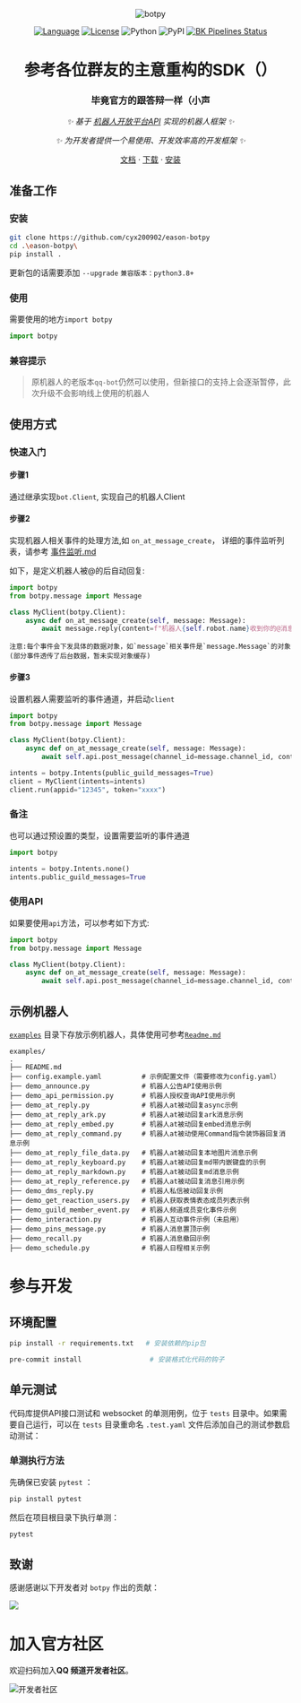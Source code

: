 <div align="center">

![botpy](https://socialify.git.ci/cyx200902/eason-botpy/image?description=1&font=Source%20Code%20Pro&forks=1&issues=1&language=1&logo=https%3A%2F%2Fgithub.com%2Ftencent-connect%2Fbot-docs%2Fblob%2Fmain%2Fdocs%2F.vuepress%2Fpublic%2Ffavicon-64px.png%3Fraw%3Dtrue&owner=1&pattern=Circuit%20Board&pulls=1&stargazers=1&theme=Light)

[![Language](https://img.shields.io/badge/language-python-green.svg?style=plastic)](https://www.python.org/)
[![License](https://img.shields.io/badge/license-MIT-orange.svg?style=plastic)](https://github.com/tencent-connect/botpy/blob/master/LICENSE)
![Python](https://img.shields.io/badge/python-3.8+-blue)
![PyPI](https://img.shields.io/pypi/v/qq-botpy)
[![BK Pipelines Status](https://api.bkdevops.qq.com/process/api/external/pipelines/projects/qq-guild-open/p-713959939bdc4adca0eea2d4420eef4b/badge?X-DEVOPS-PROJECT-ID=qq-guild-open)](https://devops.woa.com/process/api-html/user/builds/projects/qq-guild-open/pipelines/p-713959939bdc4adca0eea2d4420eef4b/latestFinished?X-DEVOPS-PROJECT-ID=qq-guild-open)

# 参考各位群友的主意重构的SDK（）
### 毕竟官方的跟答辩一样（小声

_✨ 基于 [机器人开放平台API](https://bot.q.qq.com/wiki/develop/api/) 实现的机器人框架 ✨_

_✨ 为开发者提供一个易使用、开发效率高的开发框架 ✨_

[文档](https://bot.q.qq.com/wiki/develop/pythonsdk/)
·
[下载](https://github.com/tencent-connect/botpy/tags)
·
[安装](https://bot.q.qq.com/wiki/develop/pythonsdk/#sdk-安装)

</div>

## 准备工作

### 安装

```bash
git clone https://github.com/cyx200902/eason-botpy
cd .\eason-botpy\
pip install .
```

更新包的话需要添加 `--upgrade` `兼容版本：python3.8+`

### 使用

需要使用的地方`import botpy`

```python
import botpy
```

### 兼容提示

> 原机器人的老版本`qq-bot`仍然可以使用，但新接口的支持上会逐渐暂停，此次升级不会影响线上使用的机器人 

## 使用方式

### 快速入门

#### 步骤1

通过继承实现`bot.Client`, 实现自己的机器人Client 

#### 步骤2

实现机器人相关事件的处理方法,如 `on_at_message_create`， 详细的事件监听列表，请参考 [事件监听.md](./docs/事件监听.md)

如下，是定义机器人被@的后自动回复:

```python
import botpy
from botpy.message import Message

class MyClient(botpy.Client):
    async def on_at_message_create(self, message: Message):
        await message.reply(content=f"机器人{self.robot.name}收到你的@消息了: {message.content}")
```

``注意:每个事件会下发具体的数据对象，如`message`相关事件是`message.Message`的对象 (部分事件透传了后台数据，暂未实现对象缓存)``

#### 步骤3

设置机器人需要监听的事件通道，并启动`client`

```python
import botpy
from botpy.message import Message

class MyClient(botpy.Client):
    async def on_at_message_create(self, message: Message):
        await self.api.post_message(channel_id=message.channel_id, content="content")

intents = botpy.Intents(public_guild_messages=True) 
client = MyClient(intents=intents)
client.run(appid="12345", token="xxxx")
```

### 备注

也可以通过预设置的类型，设置需要监听的事件通道

```python
import botpy

intents = botpy.Intents.none()
intents.public_guild_messages=True
```

### 使用API

如果要使用`api`方法，可以参考如下方式:

```python
import botpy
from botpy.message import Message

class MyClient(botpy.Client):
    async def on_at_message_create(self, message: Message):
        await self.api.post_message(channel_id=message.channel_id, content="content")
```

## 示例机器人

[`examples`](./examples/) 目录下存放示例机器人，具体使用可参考[`Readme.md`](./examples/README.md) 

    examples/
    .
    ├── README.md
    ├── config.example.yaml          # 示例配置文件（需要修改为config.yaml）
    ├── demo_announce.py             # 机器人公告API使用示例
    ├── demo_api_permission.py       # 机器人授权查询API使用示例
    ├── demo_at_reply.py             # 机器人at被动回复async示例
    ├── demo_at_reply_ark.py         # 机器人at被动回复ark消息示例
    ├── demo_at_reply_embed.py       # 机器人at被动回复embed消息示例
    ├── demo_at_reply_command.py     # 机器人at被动使用Command指令装饰器回复消息示例
    ├── demo_at_reply_file_data.py   # 机器人at被动回复本地图片消息示例
    ├── demo_at_reply_keyboard.py    # 机器人at被动回复md带内嵌键盘的示例
    ├── demo_at_reply_markdown.py    # 机器人at被动回复md消息示例
    ├── demo_at_reply_reference.py   # 机器人at被动回复消息引用示例
    ├── demo_dms_reply.py            # 机器人私信被动回复示例
    ├── demo_get_reaction_users.py   # 机器人获取表情表态成员列表示例
    ├── demo_guild_member_event.py   # 机器人频道成员变化事件示例
    ├── demo_interaction.py          # 机器人互动事件示例（未启用）
    ├── demo_pins_message.py         # 机器人消息置顶示例
    ├── demo_recall.py               # 机器人消息撤回示例
    ├── demo_schedule.py             # 机器人日程相关示例

# 参与开发

## 环境配置

```bash
pip install -r requirements.txt   # 安装依赖的pip包

pre-commit install                 # 安装格式化代码的钩子
```

## 单元测试

代码库提供API接口测试和 websocket 的单测用例，位于 `tests` 目录中。如果需要自己运行，可以在 `tests` 目录重命名 `.test.yaml` 文件后添加自己的测试参数启动测试：

### 单测执行方法

先确保已安装 `pytest` ：

```bash
pip install pytest
```

然后在项目根目录下执行单测：

```bash
pytest
```

## 致谢

感谢感谢以下开发者对 `botpy` 作出的贡献：

<a href="https://github.com/tencent-connect/botpy/graphs/contributors">
  <img src="https://contrib.rocks/image?repo=tencent-connect/botpy" />
</a>

# 加入官方社区

欢迎扫码加入**QQ 频道开发者社区**。

![开发者社区](https://mpqq.gtimg.cn/privacy/qq_guild_developer.png)
